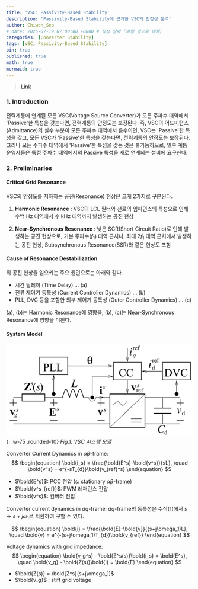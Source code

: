 ```yaml
---
title: 'VSC: Passivity-Based Stability'
description: 'Passivity-Based Stability에 근거한 VSC의 안정성 분석'
author: Chiwon_Seo
# date: 2025-07-19 07:00:00 +0800 # 작성 날짜 (파일 명으로 대체)
categories: [Converter Stability]
tags: [VSC, Passivity-Based Stability]
pin: true
published: true
math: true
mermaid: true
---
```


> [Link](https://ieeexplore-ieee-org-ssl.oca.korea.ac.kr/document/7298361)
> 
### 1. Introduction

전력계통에 연계된 모든 VSC(Voltage Source Converter)가 모든 주파수 대역에서 'Passive'한 특성을 갖는다면, 전력계통의 안정도는 보장된다. 즉, VSC의 어드미턴스(Admittance)의 실수 부분이 모든 주파수 대역에서 음수이면, VSC는 'Passive'한 특성을 갖고, 모든 VSC가 'Passive'한 특성을 갖는다면, 전력계통의 안정도는 보장된다. 그러나 모든 주파수 대역에서 'Passive'한 특성을 갖는 것은 불가능하므로, 일부 계통 운영자들은 특정 주파수 대역에서의 Passive 특성을 새로 연계되는 설비에 요구한다.

### 2. Preliminaries
#### Critical Grid Resonance
VSC의 안정도를 저하하는 공진(Resonance) 현상은 크게 2가지로 구분된다.

1. **Harmonic Resonance** : VSC의 LCL 필터와 선로의 임피던스의 특성으로 인해 수백 Hz 대역에서 수 kHz 대역까지 발생하는 공진 현상

2. **Near-Synchronous Resonance** : 낮은 SCR(Short Circuit Ratio)로 인해 발생하는 공진 현상으로, 기본 주파수($f_1$) 대역 근처나, 최대 $2f_1$ 대역 근처에서 발생하는 공진 현상, Subsynchronous Resonance(SSR)와 같은 현상도 포함

#### Cause of Resonance Destabilization
위 공진 현상을 일으키는 주요 원인으로는 아래와 같다.
- 시간 딜레이 (Time Delay) ... (a)
- 전류 제어기 동특성 (Current Controller Dynamics) ... (b)
- PLL, DVC 등을 포함한 외부 제어기 동특성 (Outer Controller Dynamics) ... (c)

(a), (b)는 Harmonic Resonance에 영향을, (b), (c)는 Near-Synchronous Resonance에 영향을 미친다.

#### System Model
![fig1](/images/2025-07-27-VSC-Passivity-Based-Stability/fig1.png){: .w-75 .rounded-10}
_Fig.1. VSC 시스템 모델_

Converter Current Dynamics in $\alpha\beta$-frame: 
$$
\begin{equation}
\bold{i_s} = \frac{\bold{E^s}-\bold{v^s}}{sL}, \quad \bold{v^s} = e^{-sT_{d}}\bold{v_{ref}^s}
\end{equation}
$$

- $\bold{E^s}$: PCC 전압 (s: stationary $\alpha\beta$-frame)
- $\bold{v^s_{ref}}$: PWM 레퍼런스 전압
- $\bold{v^s}$: 컨버터 전압

Converter current dynamics in $dq$-frame:
$dq$-frame의 동특성은 수식(1)에서 $s \rightarrow s+j\omega_1$로 치환하여 구할 수 있다.

$$
\begin{equation}
\bold{i} = \frac{\bold{E}-\bold{v}}{(s+j\omega_1)L}, \quad \bold{v} = e^{-(s+j\omega_1)T_{d}}\bold{v_{ref}}
\end{equation}
$$

Voltage dynamics with grid impedance:
$$
\begin{equation}
\bold{v_g^s} - \bold{Z^s(s)}\bold{i_s} = \bold{E^s}, \quad \bold{v_g} - \bold{Z(s)}\bold{i} = \bold{E}
\end{equation}
$$

- $\bold{Z(s)} = \bold{Z^s}(s+j\omega_1)$
- $\bold{v_g}$ : stiff grid voltage